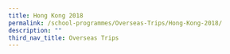 ```yaml
---
title: Hong Kong 2018
permalink: /school-programmes/Overseas-Trips/Hong-Kong-2018/
description: ""
third_nav_title: Overseas Trips
---
```


